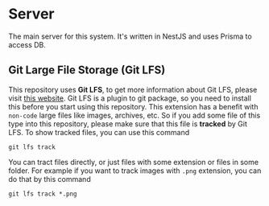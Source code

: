 # Server

The main server for this system. It's written in NestJS and uses Prisma to access DB.

## Git Large File Storage (Git LFS)

This repository uses **Git LFS**, to get more information about Git LFS, please visit [this website](https://git-lfs.github.com/). Git LFS is a plugin to git package, so you need to install this before you start using this repository.
This extension has a benefit with `non-code` large files like images, archives, etc. So if you add some file of this type into this repository, please make sure that this file is **tracked** by Git LFS. To show tracked files, you can use this command

`git lfs track`

You can tract files directly, or just files with some extension or files in some folder. For example if you want to track images with `.png` extension, you can do that by this command

`git lfs track *.png`
